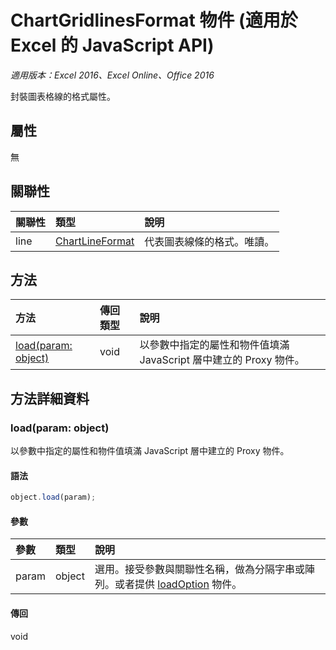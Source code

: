 # ChartGridlinesFormat 物件 (適用於 Excel 的 JavaScript API)

_適用版本：Excel 2016、Excel Online、Office 2016_

封裝圖表格線的格式屬性。

## 屬性

無

## 關聯性
| 關聯性 | 類型	|說明|
|:---------------|:--------|:----------|
|line|[ChartLineFormat](chartlineformat.md)|代表圖表線條的格式。唯讀。|

## 方法

| 方法		   | 傳回類型	|說明|
|:---------------|:--------|:----------|
|[load(param: object)](#loadparam-object)|void|以參數中指定的屬性和物件值填滿 JavaScript 層中建立的 Proxy 物件。|

## 方法詳細資料

### load(param: object)
以參數中指定的屬性和物件值填滿 JavaScript 層中建立的 Proxy 物件。

#### 語法
```js
object.load(param);
```

#### 參數
| 參數	   | 類型	|說明|
|:---------------|:--------|:----------|
|param|object|選用。接受參數與關聯性名稱，做為分隔字串或陣列。或者提供 [loadOption](loadoption.md) 物件。|

#### 傳回
void

